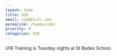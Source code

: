 ```yaml
---
layout: team
title: U16
email: u16@blufc.com
permalink: /teams/u16/
priority: 9
categories: U16
---
```


U16 Training is Tuesday nights at St Bedes School.
